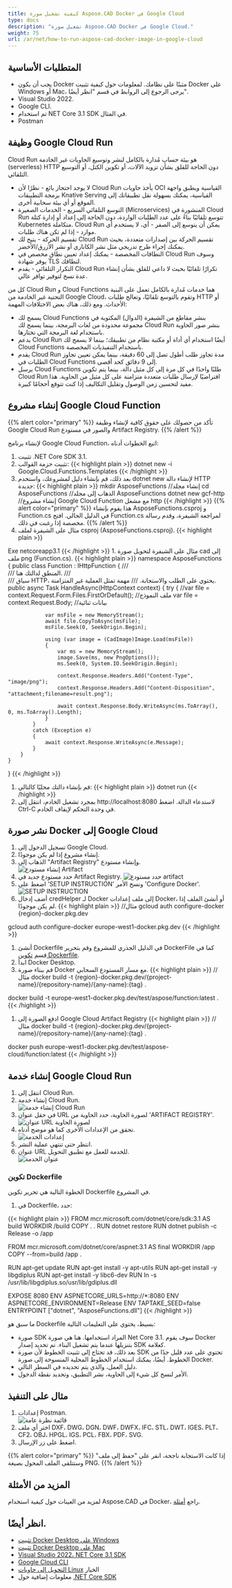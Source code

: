 ```yaml
---
title: كيفية تشغيل صورة Aspose.CAD Docker في Google Cloud
type: docs
description: "تشغيل صورة Aspose.CAD Docker في Google Cloud."
weight: 75
url: /ar/net/how-to-run-aspose-cad-docker-image-in-google-cloud
---
```


## المتطلبات الأساسية

- يجب أن يكون Docker مثبتًا على نظامك. لمعلومات حول كيفية تثبيت Docker على Windows أو Mac، يرجى الرجوع إلى الروابط في قسم "انظر أيضًا".
- Visual Studio 2022.
- Google CLI.
- تم استخدام NET Core 3.1 SDK في المثال.
- Postman

## وظيفة Google Cloud Run

Cloud Run هو بيئة حساب مُدارة بالكامل لنشر وتوسيع الحاويات غير الخادمة (serverless) HTTP دون الحاجة للقلق بشأن تزويد الآلات، أو تكوين الكتل، أو التوسيع التلقائي.

- لا يوجد احتجاز بائع - نظرًا لأن Cloud Run يأخذ حاويات OCI القياسية ويطبق واجهة برمجة التطبيقات Knative Serving القياسية، يمكنك بسهولة نقل تطبيقاتك إلى الموقع أو أي بيئة سحابية أخرى.
- التوسع التلقائي السريع - الخدمات الصغيرة (Microservices) المنشورة في Cloud Run تتوسع تلقائيًا بناءً على عدد الطلبات الواردة، دون الحاجة إلى إعداد أو إدارة كتلة Kubernetes متكاملة. Cloud Run يمكن أن يتوسع إلى الصفر - أي، لا يستخدم أي موارد - إذا لم تكن هناك طلبات.
- تقسيم الحركة - يتيح لك Cloud Run تقسيم الحركة بين إصدارات متعددة، بحيث يمكنك إجراء طرح تدريجي مثل نشر الكاناري أو نشر الأزرق/الأخضر.
- النطاقات المخصصة - يمكنك إعداد تعيين نطاق مخصص في Cloud Run وسوف يوفر شهادة TLS لنطاقك.
- التكرار التلقائي - يقدم Cloud Run تكرارًا تلقائيًا بحيث لا داعي للقلق بشأن إنشاء عدة نسخ لتوفير توافر عالي.

كل من Cloud Run و Cloud Functions هما خدمات مُدارة بالكامل تعمل على البنية التحتية غير الخادمة من Google Cloud، وتقوم بالتوسع تلقائيًا، وتعالج طلبات HTTP أو الأحداث. ومع ذلك، هناك بعض الاختلافات المهمة:

- يسمح لك Cloud Functions بنشر مقاطع من الشيفرة (الدوال) المكتوبة في مجموعة محدودة من لغات البرمجة، بينما يسمح لك Cloud Run بنشر صور الحاوية باستخدام لغة البرمجة التي تختارها.
- يدعم Cloud Run أيضًا استخدام أي أداة أو مكتبة نظام من تطبيقك؛ بينما لا يسمح لك Cloud Functions باستخدام التنفيذيات المخصصة.
- يقدم Cloud Run مدة تجاوز طلب أطول تصل إلى 60 دقيقة، بينما يمكن تعيين تجاوز الطلبات في Cloud Functions إلى 9 دقائق كحد أقصى.
- يرسل Cloud Functions طلبًا واحدًا في كل مرة إلى كل مثيل دالة، بينما يتم تكوين Cloud Run افتراضيًا لإرسال طلبات متعددة متزامنة على كل مثيل من الحاوية. هذا مفيد لتحسين زمن الوصول وتقليل التكاليف إذا كنت تتوقع أحجامًا كبيرة.

## إنشاء مشروع Google Cloud Function

{{% alert color="primary" %}} 
تأكد من حصولك على حقوق كافية لإنشاء وظيفة Google Cloud Run والصور في مستودع Artifact Registry.
{{% /alert %}}

لإنشاء برنامج Google Cloud Function، اتبع الخطوات أدناه:

1. تثبيت .NET Core SDK 3.1.
1. تثبيت حزمة القوالب:
{{< highlight plain >}}
dotnet new -i Google.Cloud.Functions.Templates
{{< /highlight >}}
1. بعد ذلك، قم بإنشاء دليل لمشروعك، واستخدم dotnet new لإنشاء دالة HTTP جديدة:
{{< highlight plain >}}
mkdir AsposeFunctions //إنشاء مجلد
cd AsposeFunctions //الذهاب إلى مجلد AsposeFunctions
dotnet new gcf-http //إنشاء مشروع Google Cloud Function مع مشغل http
{{< /highlight >}}
{{% alert color="primary" %}} 
هذا يقوم بإنشاء AsposeFunctions.csproj و Function.cs في الدليل الحالي. افتح Function.cs لمراجعة الشيفرة، وقدم رسالة مخصصة إذا رغبت في ذلك.
{{% /alert %}}
1. مثال على الشيفرة لملف csproj (AsposeFunctions.csproj).
{{< highlight plain >}}
<Project Sdk="Microsoft.NET.Sdk">
  <PropertyGroup>
    <OutputType>Exe</OutputType>
    <TargetFramework>netcoreapp3.1</TargetFramework>
  </PropertyGroup>

  <ItemGroup>
    <PackageReference Include="Aspose.CAD" Version="22.7.0" />
    <PackageReference Include="Google.Cloud.Functions.Hosting" Version="1.0.0" />
  </ItemGroup>
</Project>
{{< /highlight >}}
1. مثال على الشيفرة لتحويل صورة cad إلى ملف png (Function.cs).
{{< highlight plain >}}
namespace AsposeFunctions
{
    public class Function : IHttpFunction
    {
        /// <summary>
        /// المنطق لدالتك هنا.
        /// </summary>
        /// <param name="context">سياق HTTP، يحتوي على الطلب والاستجابة.</param>
        /// <returns>مهمة تمثل العملية غير المتزامنة.</returns>
        public async Task HandleAsync(HttpContext context)
        {
            try
            {
                //var file = context.Request.Form.Files.FirstOrDefault(); //ملف النموذج
                var file = context.Request.Body; //بيانات ثنائية
                
                var msFile = new MemoryStream();
                await file.CopyToAsync(msFile);
                msFile.Seek(0, SeekOrigin.Begin);
                
                using (var image = (CadImage)Image.Load(msFile))
                {
                    var ms = new MemoryStream();
                    image.Save(ms, new PngOptions());
                    ms.Seek(0, System.IO.SeekOrigin.Begin);

                    context.Response.Headers.Add("Content-Type", "image/png");
                    context.Response.Headers.Add("Content-Disposition", "attachment;filename=result.png");

                    await context.Response.Body.WriteAsync(ms.ToArray(), 0, ms.ToArray().Length);
                }
            }
            catch (Exception e)
            {
                await context.Response.WriteAsync(e.Message);
            }
        }
    }
}
{{< /highlight >}}
1. قم بإنشاء دالتك محليًا كالتالي:
{{< highlight plain >}}
dotnet run
{{< /highlight >}}
1. بمجرد تشغيل الخادم، انتقل إلى http://localhost:8080 لاستدعاء الدالة. اضغط Ctrl-C في وحدة التحكم لإيقاف الخادم.

## نشر صورة Docker إلى Google Cloud

1. تسجيل الدخول إلى Google Cloud.
1. إنشاء مشروع إذا لم يكن موجودًا.
1. الذهاب إلى "Artifact Registry" وإنشاء مستودع.<br>
![إنشاء مستودع Artifact](/_assets/create-artifact-repository.png)<br>
1. حدد مستودع جديد في Artifact Registry.
![حدد مستودع artifact](/_assets/select-artifact.png)<br>
1. اضغط على 'SETUP INSTRUCTION' ونسخ الأمر 'Configure Docker'.<br>
![SETUP INSTRUCTION](/_assets/setup-instruction.png)<br>
1. أضف إدخال credHelper لـ Docker إلى ملف إعدادات Docker، أو أنشئ الملف إذا لم يكن موجودًا.
{{< highlight plain >}}
//مثال
gcloud auth configure-docker {region}-docker.pkg.dev

gcloud auth configure-docker europe-west1-docker.pkg.dev
{{< /highlight >}}
1. أنشئ Dockerfile في الدليل الجذري للمشروع وقم بتحرير DockerFile كما في قسم <a href="#configuring-a-dockerfile">تكوين Dockerfile</a>.
1. ابدأ Docker Desktop.
1. قم ببناء صورة Docker مع مسار المستودع السحابي.
{{< highlight plain >}}
//مثال
docker build -t {region}-docker.pkg.dev/{project-name}/{repository-name}/{any-name}:{tag} .

docker build -t europe-west1-docker.pkg.dev/test/aspose/function:latest .
{{< /highlight >}}
1. ادفع الصورة إلى Google Cloud Artifact Registry
{{< highlight plain >}}
//مثال
docker build -t {region}-docker.pkg.dev/{project-name}/{repository-name}/{any-name}:{tag} .

docker push europe-west1-docker.pkg.dev/test/aspose-cloud/function:latest
{{< /highlight >}}

## إنشاء خدمة Google Cloud Run 

1. انتقل إلى Cloud Run.
1. إنشاء خدمة Cloud Run.<br>
![إنشاء خدمة Cloud Run](/_assets/create-cloud-run-service.png)<br>
1. في حقل عنوان URL لصورة الحاوية، حدد الحاوية من 'ARTIFACT REGISTRY'.<br>
![عنوان URL لصورة الحاوية](/_assets/container-url.png)<br>
1. تحقق من الإعدادات الأخرى كما هو موضح أدناه.<br>
![إعدادات الخدمة](/_assets/cloud-run-service-settings.png)<br>
1. انتظر حتى تنتهي عملية النشر.
1. عنوان URL للخدمة للعمل مع تطبيق التحويل.<br>
![عنوان الخدمة](/_assets/url-service.png)<br>

### تكوين Dockerfile

 الخطوة التالية هي تحرير تكوين Dockerfile في المشروع.

1. في Dockerfile، حدد:

{{< highlight plain >}}
FROM mcr.microsoft.com/dotnet/core/sdk:3.1 AS build
WORKDIR /build
COPY . .
RUN dotnet restore
RUN dotnet publish -c Release -o /app

FROM mcr.microsoft.com/dotnet/core/aspnet:3.1 AS final
WORKDIR /app
COPY --from=build /app .

RUN apt-get update
RUN apt-get install -y apt-utils
RUN apt-get install -y libgdiplus
RUN apt-get install -y libc6-dev 
RUN ln -s /usr/lib/libgdiplus.so/usr/lib/gdiplus.dll

EXPOSE 8080
ENV ASPNETCORE_URLS=http://*:8080
ENV ASPNETCORE_ENVIRONMENT=Release
ENV TAPTAKE_SEED=false
ENTRYPOINT ["dotnet", "AsposeFunctions.dll"]
{{< /highlight >}}

 ما سبق هو Dockerfile بسيط، يحتوي على التعليمات التالية:

- صورة SDK المراد استخدامها. هنا هي صورة Net Core 3.1. سوف يقوم Docker بتنزيلها عندما يتم تشغيل البناء. تم تحديد إصدار SDK كعلامة.
- بعد ذلك، قد تحتاج إلى تثبيت الخطوط لأن صورة SDK تحتوي على عدد قليل جدًا من الخطوط. أيضًا، يمكنك استخدام الخطوط المحلية المنسوخة إلى صورة Docker.
- دليل العمل، والذي يتم تحديده في السطر التالي.
- الأمر لنسخ كل شيء إلى الحاوية، نشر التطبيق، وتحديد نقطة الدخول.

## مثال على التنفيذ

1. إعدادات Postman.<br>
![قائمة نظرة عامة](/_assets/postman-settings.png)<br>
1. اختر أي ملف DXF، DWG، DGN، DWF، DWFX، IFC، STL، DWT، IGES، PLT، CF2، OBJ، HPGL، IGS، PCL، FBX، PDF، SVG.
1. اضغط على زر الإرسال.

{{% alert color="primary" %}} 
إذا كانت الاستجابة ناجحة، انقر على "حفظ إلى ملف" وستتلقى الملف المحول بصيغة PNG.
{{% /alert %}}

## المزيد من الأمثلة

لمزيد من العينات حول كيفية استخدام Aspose.CAD في Docker، راجع [أمثلة](https://github.com/aspose-cad/Aspose.CAD-Documentation).

## انظر أيضًا.

- [تثبيت Docker Desktop على Windows](https://docs.docker.com/docker-for-windows/install/)
- [تثبيت Docker Desktop على Mac](https://docs.docker.com/docker-for-mac/install/)
- [Visual Studio 2022، NET Core 3.1 SDK](https://docs.microsoft.com/en-us/dotnet/core/install/windows?tabs=netcore31#dependencies)
- [Google Cloud CLI](https://cloud.google.com/sdk/docs/install)
- [التحويل إلى حاويات Linux](https://docs.docker.com/docker-for-windows/#switch-between-windows-and-linux-containers) الخيار
- معلومات إضافية حول [.NET Core SDK](https://hub.docker.com/_/microsoft-dotnet-sdk)